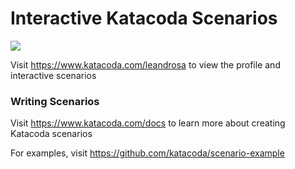 # Interactive Katacoda Scenarios

[![](http://shields.katacoda.com/katacoda/leandrosa/count.svg)](https://www.katacoda.com/leandrosa "Get your profile on Katacoda.com")

Visit https://www.katacoda.com/leandrosa to view the profile and interactive scenarios

### Writing Scenarios
Visit https://www.katacoda.com/docs to learn more about creating Katacoda scenarios

For examples, visit https://github.com/katacoda/scenario-example
